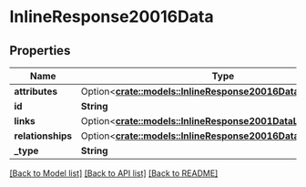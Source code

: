 # InlineResponse20016Data

## Properties

Name | Type | Description | Notes
------------ | ------------- | ------------- | -------------
**attributes** | Option<[**crate::models::InlineResponse20016DataAttributes**](inline_response_200_16_data_attributes.md)> |  | [optional]
**id** | **String** |  | 
**links** | Option<[**crate::models::InlineResponse2001DataLinks**](inline_response_200_1_data_links.md)> |  | [optional]
**relationships** | Option<[**crate::models::InlineResponse20016DataRelationships**](inline_response_200_16_data_relationships.md)> |  | [optional]
**_type** | **String** |  | 

[[Back to Model list]](../README.md#documentation-for-models) [[Back to API list]](../README.md#documentation-for-api-endpoints) [[Back to README]](../README.md)


